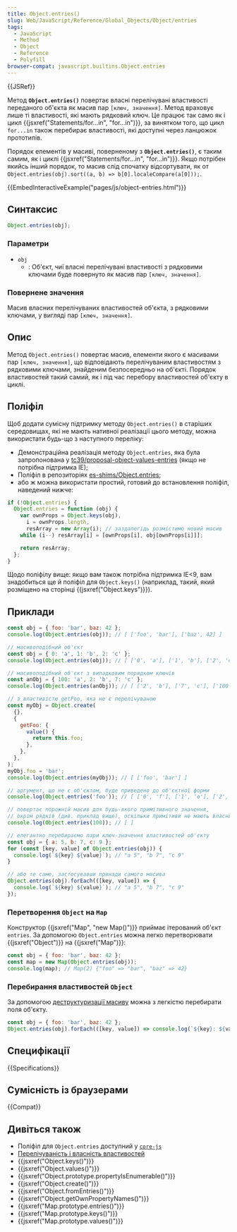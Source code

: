 ```yaml
---
title: Object.entries()
slug: Web/JavaScript/Reference/Global_Objects/Object/entries
tags:
  - JavaScript
  - Method
  - Object
  - Reference
  - Polyfill
browser-compat: javascript.builtins.Object.entries
---
```


{{JSRef}}

Метод **`Object.entries()`** повертає власні перелічувані властивості переданого об'єкта як масив пар `[ключ, значення]`. Метод враховує лише ті властивості, які мають рядковий ключ. Це працює так само як і цикл {{jsxref("Statements/for...in", "for...in")}}, за винятком того, що цикл `for...in` також перебирає властивості, які доступні через ланцюжок прототипів.

Порядок елементів у масиві, поверненому з **`Object.entries()`**, є таким самим, як і циклі {{jsxref("Statements/for...in", "for...in")}}. Якщо потрібен якийсь інший порядок, то масив слід спочатку відсортувати, як от `Object.entries(obj).sort((a, b) => b[0].localeCompare(a[0]));`.

{{EmbedInteractiveExample("pages/js/object-entries.html")}}

## Синтаксис

```js
Object.entries(obj);
```

### Параметри

- `obj`
  - : Об'єкт, чиї власні перелічувані властивості з рядковими ключами буде повернуто як масив пар `[ключ, значення]`.

### Повернене значення

Масив власних перелічуваних властивостей об'єкта, з рядковими ключами, у вигляді пар `[ключ, значення]`.

## Опис

Метод `Object.entries()` повертає масив, елементи якого є масивами пар `[ключ, значення]`, що відповідають перелічуваним властивостям з рядковими ключами, знайденим безпосередньо на об'єкті. Порядок властивостей такий самий, як і під час перебору властивостей об'єкту в циклі.

## Поліфіл

Щоб додати сумісну підтримку методу `Object.entries()` в старіших середовищах, які не мають нативної реалізації цього методу, можна використати будь-що з наступного переліку:

- Демонстраційна реалізація методу `Object.entries`, яка була запропонована у [tc39/proposal-object-values-entries](https://github.com/tc39/proposal-object-values-entries) (якщо не потрібна підтримка IE);
- Поліфіл в репозиторіях [es-shims/Object.entries](https://github.com/es-shims/Object.entries);
- або ж можна використати простий, готовий до встановлення поліфіл, наведений нижче:

```js
if (!Object.entries) {
  Object.entries = function (obj) {
    var ownProps = Object.keys(obj),
      i = ownProps.length,
      resArray = new Array(i); // заздалегідь розмістимо новий масив
    while (i--) resArray[i] = [ownProps[i], obj[ownProps[i]]];

    return resArray;
  };
}
```

Щодо поліфілу вище: якщо вам також потрібна підтримка IE<9, вам знадобиться ще й поліфіл для `Object.keys()` (наприклад, такий, який розміщено на сторінці {{jsxref("Object.keys")}}).

## Приклади

```js
const obj = { foo: 'bar', baz: 42 };
console.log(Object.entries(obj)); // [ ['foo', 'bar'], ['baz', 42] ]

// масивоподібний об'єкт
const obj = { 0: 'a', 1: 'b', 2: 'c' };
console.log(Object.entries(obj)); // [ ['0', 'a'], ['1', 'b'], ['2', 'c'] ]

// масивоподібний об'єкт з випадковим порядком ключів
const anObj = { 100: 'a', 2: 'b', 7: 'c' };
console.log(Object.entries(anObj)); // [ ['2', 'b'], ['7', 'c'], ['100', 'a'] ]

// з властивістю getFoo, яка не є перелічуваною
const myObj = Object.create(
  {},
  {
    getFoo: {
      value() {
        return this.foo;
      },
    },
  },
);
myObj.foo = 'bar';
console.log(Object.entries(myObj)); // [ ['foo', 'bar'] ]

// аргумент, що не є об'єктом, буде приведено до об'єктної форми
console.log(Object.entries('foo')); // [ ['0', 'f'], ['1', 'o'], ['2', 'o'] ]

// повертає порожній масив для будь-якого примітивного значення,
// окрім рядків (див. приклад вище), оскільки примітиви не мають власних властивостей
console.log(Object.entries(100)); // [ ]

// елегантно перебираємо пари ключ-значення властивостей об'єкту
const obj = { a: 5, b: 7, c: 9 };
for (const [key, value] of Object.entries(obj)) {
  console.log(`${key} ${value}`); // "a 5", "b 7", "c 9"
}

// або те саме, застосувавши принади самого масива
Object.entries(obj).forEach(([key, value]) => {
  console.log(`${key} ${value}`); // "a 5", "b 7", "c 9"
});
```

### Перетворення `Object` на `Map`

Конструктор {{jsxref("Map", "new Map()")}} приймає ітерований об'єкт `entries`. За допомогою `Object.entries` можна легко перетворювати {{jsxref("Object")}} на {{jsxref("Map")}}:

```js
const obj = { foo: 'bar', baz: 42 };
const map = new Map(Object.entries(obj));
console.log(map); // Map(2) {"foo" => "bar", "baz" => 42}
```

### Перебирання властивостей `Object`

За допомогою [деструктуризації масиву](/uk/docs/Web/JavaScript/Reference/Operators/Destructuring_assignment#array_destructuring) можна з легкістю перебирати поля об'єкту.

```js
const obj = { foo: 'bar', baz: 42 };
Object.entries(obj).forEach(([key, value]) => console.log(`${key}: ${value}`)); // "foo: bar", "baz: 42"
```

## Специфікації

{{Specifications}}

## Сумісність із браузерами

{{Compat}}

## Дивіться також

- Поліфіл для `Object.entries` доступний у [`core-js`](https://github.com/zloirock/core-js#ecmascript-object)
- [Перелічуваність і власність властивостей](/uk/docs/Web/JavaScript/Enumerability_and_ownership_of_properties)
- {{jsxref("Object.keys()")}}
- {{jsxref("Object.values()")}}
- {{jsxref("Object.prototype.propertyIsEnumerable()")}}
- {{jsxref("Object.create()")}}
- {{jsxref("Object.fromEntries()")}}
- {{jsxref("Object.getOwnPropertyNames()")}}
- {{jsxref("Map.prototype.entries()")}}
- {{jsxref("Map.prototype.keys()")}}
- {{jsxref("Map.prototype.values()")}}
